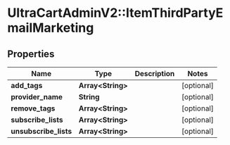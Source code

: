 # UltraCartAdminV2::ItemThirdPartyEmailMarketing

## Properties
Name | Type | Description | Notes
------------ | ------------- | ------------- | -------------
**add_tags** | **Array&lt;String&gt;** |  | [optional] 
**provider_name** | **String** |  | [optional] 
**remove_tags** | **Array&lt;String&gt;** |  | [optional] 
**subscribe_lists** | **Array&lt;String&gt;** |  | [optional] 
**unsubscribe_lists** | **Array&lt;String&gt;** |  | [optional] 


